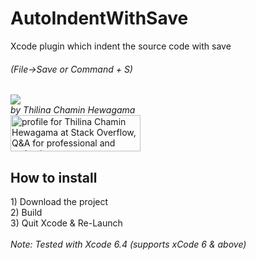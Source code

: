 # AutoIndentWithSave
Xcode plugin which indent the source code with save<br/>
<p align="center"><h6>(File->Save or Command + S)</h6></p>

<img src="https://github.com/ThilinaHewagama/AutoIndentWithSave/blob/master/auto_indent_screen_shot.jpg">


<br/>
<i>by Thilina Chamin Hewagama</i> <br/>
<a href="http://stackoverflow.com/users/1716859/thilina-chamin-hewagama">
<img src="http://stackoverflow.com/users/flair/1716859.png" width="208" height="58" alt="profile for Thilina Chamin Hewagama at Stack Overflow, Q&amp;A for professional and enthusiast programmers" title="profile for Thilina Chamin Hewagama at Stack Overflow, Q&amp;A for professional and enthusiast programmers">
</a>

<br/>
<h2>How to install</h2>
1) Download the project<br/>
2) Build<br/>
3) Quit Xcode & Re-Launch<br/>

<br/>
<i>Note: Tested with Xcode 6.4 (supports xCode 6 & above)</i>
<br/>
<br/>
<br/>
